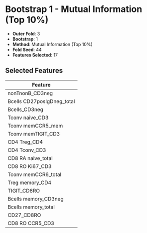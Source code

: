 # Bootstrap 1 - Mutual Information (Top 10%)

- **Outer Fold**: 3
- **Bootstrap**: 1
- **Method**: Mutual Information (Top 10%)
- **Fold Seed**: 44
- **Features Selected**: 17

## Selected Features

| Feature |
|---------|
| nonTnonB_CD3neg |
| Bcells CD27posIgDneg_total |
| Bcells_CD3neg |
| Tconv naive_CD3 |
| Tconv memCCR5_mem |
| Tconv memTIGIT_CD3 |
| CD4 Treg_CD4 |
| CD4 Tconv_CD3 |
| CD8 RA naive_total |
| CD8  RO Ki67_CD3 |
| Tconv memCCR6_total |
| Treg memory_CD4 |
| TIGIT_CD8RO |
| Bcells memory_CD3neg |
| Bcells memory_total |
| CD27_CD8RO |
| CD8 RO CCR5_CD3 |
